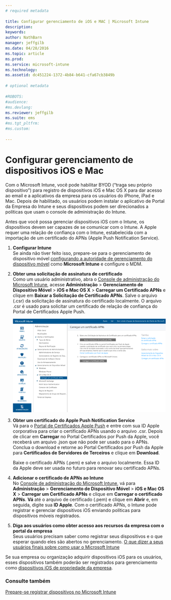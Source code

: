 ```yaml
---
# required metadata

title: Configurar gerenciamento de iOS e MAC | Microsoft Intune
description:
keywords:
author: NathBarn
manager: jeffgilb
ms.date: 04/28/2016
ms.topic: article
ms.prod:
ms.service: microsoft-intune
ms.technology:
ms.assetid: dc451224-1372-4b84-b641-cfa67cb3849b

# optional metadata

#ROBOTS:
#audience:
#ms.devlang:
ms.reviewer: jeffgilb
ms.suite: ems
#ms.tgt_pltfrm:
#ms.custom:

---
```


# Configurar gerenciamento de dispositivos iOS e Mac
Com o Microsoft Intune, você pode habilitar BYOD (“traga seu próprio dispositivo”) para registro de dispositivos iOS e Mac OS X para dar acesso ao email e a aplicativos da empresa para os usuários do iPhone, iPad e Mac. Depois de habilitado, os usuários podem instalar o aplicativo de Portal da Empresa do Intune e seus dispositivos podem ser direcionados a políticas que usam o console de administração do Intune.

Antes que você possa gerenciar dispositivos iOS com o Intune, os dispositivos devem ser capazes de se comunicar com o Intune. A Apple requer uma relação de confiança com o Intune, estabelecida com a importação de um certificado do APNs (Apple Push Notification Service).

1.  **Configurar Intune**<br>
    Se ainda não tiver feito isso, prepare-se para o gerenciamento de dispositivo móvel [configurando a autoridade de gerenciamento do dispositivo móvel](get-ready-to-enroll-devices-in-microsoft-intune.md#set-mobile-device-management-authority) como **Microsoft Intune** e configure o MDM.

2.  **Obter uma solicitação de assinatura de certificado**<br>
    Como um usuário administrativo, abra o [Console de administração do Microsoft Intune](http://manage.microsoft.com), acesse **Administração** &gt; **Gerenciamento de Dispositivo Móvel** &gt; **iOS e Mac OS X** &gt; **Carregar um Certificado APNs** e clique em **Baixar a Solicitação de Certificado APNs**. Salve o arquivo (.csr) da solicitação de assinatura do certificado localmente. O arquivo .csr é usado para solicitar um certificado de relação de confiança do Portal de Certificados Apple Push.

    ![Caixa de diálogo para carregar certificado do APNs](../media/Intune-iOS-enrollment-with-apns.png)

3.  **Obter um certificado do Apple Push Notification Service**<br>
    Vá para o [Portal de Certificados Apple Push](http://go.microsoft.com/fwlink/?LinkId=269844) e entre com sua ID Apple corporativa para criar o certificado APNs usando o arquivo .csr. Depois de clicar em **Carregar** no Portal Certificados por Push da Apple, você receberá um arquivo .json que não pode ser usado para o APNs. Conclua o download e retorne ao Portal Certificados por Push da Apple para **Certificados de Servidores de Terceiros** e clique em **Download**.

    Baixe o certificado APNs (.pem) e salve o arquivo localmente. Essa ID da Apple deve ser usada no futuro para renovar seu certificado APNs.

4.  **Adicionar o certificado de APNs ao Intune**<br>
    No [Console de administração do Microsoft Intune](http://manage.microsoft.com), vá para **Administração** &gt; **Gerenciamento de Dispositivo Móvel** &gt; **iOS e Mac OS X** &gt; **Carregar um Certificado APNs** e clique em **Carregar o certificado APNs**. **Vá** até o arquivo de certificado (.pem) e clique em **Abrir** e, em seguida, digite sua **ID Apple**. Com o certificado APNs, o Intune pode registrar e gerenciar dispositivos iOS enviando políticas para dispositivos móveis registrados.

5.  **Diga aos usuários como obter acesso aos recursos da empresa com o portal da empresa**<br>
    Seus usuários precisam saber como registrar seus dispositivos e o que esperar quando eles são abertos no gerenciamento. [O que dizer a seus usuários finais sobre como usar o Microsoft Intune](what-to-tell-your-end-users-about-using-microsoft-intune.md)

Se sua empresa ou organização adquirir dispositivos iOS para os usuários, esses dispositivos também poderão ser registrados para gerenciamento como [dispositivos iOS de propriedade da empresa](enroll-corporate-owned-ios-devices-in-microsoft-intune.md).

### Consulte também
[Prepare-se registrar dispositivos no Microsoft Intune](get-ready-to-enroll-devices-in-microsoft-intune.md)


<!--HONumber=May16_HO4-->


